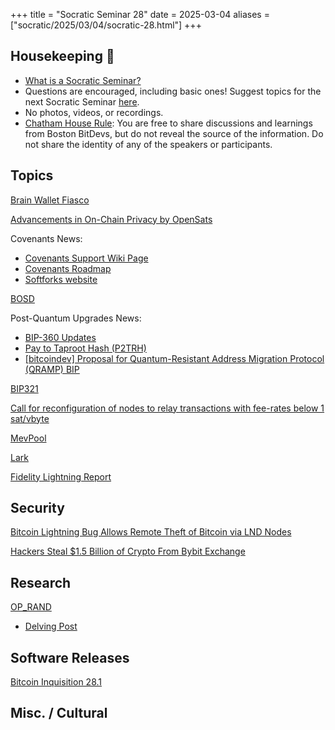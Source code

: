 +++
title = "Socratic Seminar 28"
date = 2025-03-04
aliases = ["socratic/2025/03/04/socratic-28.html"]
+++

## Housekeeping 🧹

- [What is a Socratic Seminar?](https://bitdevs.org/about#socratic-seminars)
- Questions are encouraged, including basic ones! Suggest topics for the next Socratic Seminar [here](https://github.com/0xBEEFCAF3/bostonbitdevs/issues/new).
- No photos, videos, or recordings.
- [Chatham House Rule](https://www.chathamhouse.org/about-us/chatham-house-rule): You are free to share discussions and learnings from Boston BitDevs, but do not reveal the source of the information. Do not share the identity of any of the speakers or participants.

## Topics

[Brain Wallet Fiasco](https://x.com/mononautical/status/1895639824197206352)

[Advancements in On-Chain Privacy by OpenSats](https://opensats.org/blog/developing-advancements-in-onchain-privacy)

Covenants News:

- [Covenants Support Wiki Page](https://en.bitcoin.it/w/index.php?title=Covenants_support&modqueued=1)
- [Covenants Roadmap](https://x.com/jeremyrubin/status/1895676912401252588?s=46&t=PtDQpC8qXN6eLrhVrXTVNA)
- [Softforks website](https://softforks.org/)

[BOSD](https://groups.google.com/g/bitcoindev/c/vR54BzC3pIQ/m/1z8xJTOOAAAJ)

Post-Quantum Upgrades News:

- [BIP-360 Updates](https://groups.google.com/g/bitcoindev/c/oQKezDOc4us)
- [Pay to Taproot Hash (P2TRH)](https://github.com/cryptoquick/bips/blob/p2trh/bip-p2trh.mediawiki)
- [[bitcoindev] Proposal for Quantum-Resistant Address Migration Protocol (QRAMP) BIP](https://groups.google.com/g/bitcoindev/c/8PM6iZCeDMc/)

[BIP321](https://github.com/bitcoin/bips/pull/1555)

[Call for reconfiguration of nodes to relay transactions with fee-rates below 1 sat/vbyte](https://groups.google.com/g/bitcoindev/c/3CRqKviJY_M)

[MevPool](https://github.com/mevpool/mevpool/blob/main/mevpool-marketplace.md)

[Lark](https://github.com/sparrowwallet/lark)

[Fidelity Lightning Report](https://fwc.widen.net/s/fxj6fgcwpq/fda_thelightningnetwork_expandingbitcoinusecases_1187503.1.0_v5)

## Security

[Bitcoin Lightning Bug Allows Remote Theft of Bitcoin via LND Nodes](https://protos.com/bitcoin-lightning-bug-allows-remote-theft-of-bitcoin-via-lnd-nodes/)

[Hackers Steal $1.5 Billion of Crypto From Bybit Exchange](https://www.hnlbtc.group/bit-devs/resources/notes/hackers-steal-1-5-billion-of-crypto-from-bybit-exchange/)

## Research

[OP_RAND](https://arxiv.org/pdf/2501.16451)

- [Delving Post](https://delvingbitcoin.org/t/emulating-op-rand/1409)

## Software Releases

[Bitcoin Inquisition 28.1](https://delvingbitcoin.org/t/bitcoin-inquisition-28-1/1445/1)

## Misc. / Cultural
